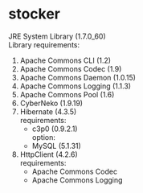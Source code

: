 stocker
=======
JRE System Library (1.7.0_60)  
Library requirements:  
1. Apache Commons CLI (1.2)  
2. Apache Commons Codec (1.9)  
3. Apache Commons Daemon (1.0.15)  
4. Apache Commons Logging (1.1.3)  
5. Apache Commons Pool (1.6)  
6. CyberNeko (1.9.19)  
7. Hibernate (4.3.5)  
   requirements:  
     + c3p0 (0.9.2.1)  
   option:  
     + MySQL (5.1.31)    
8. HttpClient (4.2.6)  
   requirements:  
     + Apache Commons Codec  
     + Apache Commons Logging  
